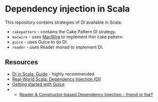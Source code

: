 # Dependency injection in Scala

This repository contains strategies of DI available in Scala:

- `cakepattern` - contains the Cake Pattern DI strategy.
- `macwire` - uses [MacWire](https://github.com/adamw/macwire) to implement thin cake pattern.
- `guice` - uses Guice to do DI.
- `reader` - uses Reader monad to implement DI.

## Resources

- [DI in Scala: Guide](https://di-in-scala.github.io/) - highly recommended
- [Real-World Scala: Dependency Injection (DI)](http://jonasboner.com/real-world-scala-dependency-injection-di/)
- [Getting started with Guice](https://github.com/google/guice/wiki/GettingStarted)
- - [Reader & Constructor-based Dependency Injection - friend or foe?](https://softwaremill.com/reader-monad-constructor-dependency-injection-friend-or-foe/)
